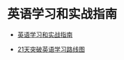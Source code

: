 # 英语学习和实战指南

* [英语学习和实战指南](README.md)

* [21天突破英语学习路线图](/%E8%AF%BE%E7%A8%8B/21%E5%A4%A9%E8%8B%B1%E8%AF%AD%E7%B3%BB%E5%88%97/21%E5%A4%A9%E7%AA%81%E7%A0%B4%E8%8B%B1%E8%AF%AD%E5%AD%A6%E4%B9%A0%E8%B7%AF%E7%BA%BF%E5%9B%BE/README.md)
